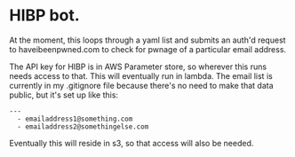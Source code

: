 # HIBP bot.
At the moment, this loops through a yaml list and submits an auth'd request to haveibeenpwned.com to check for pwnage of a particular email address.  

The API key for HIBP is in AWS Parameter store, so wherever this runs needs access to that. This will eventually run in lambda. 
The email list is currently in my .gitignore file because there's no need to make that data public, but it's set up like this:
```
---
  - emailaddress1@something.com
  - emailaddress2@somethingelse.com
```
Eventually this will reside in s3, so that access will also be needed.  